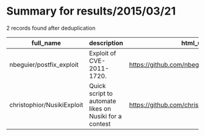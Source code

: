 
# Summary for results/2015/03/21
    
2 records found after deduplication

| full_name | description | html_url | matched_list | matched_count | pushed_at | size | stargazers_count | language | forks_count | vul_ids |
|----------------------------|--------------------------------------------------------|-----------------------------------------------|----------------|-----------------|---------------------------|--------|--------------------|------------|---------------|-------------------|
| nbeguier/postfix_exploit | Exploit of CVE-2011-1720. | https://github.com/nbeguier/postfix_exploit | ['exploit'] | 1 | 2015-03-21 09:25:34+00:00 | 120 | 0 | Shell | 0 | ['CVE-2011-1720'] |
| christophior/NusikiExploit | Quick script to automate likes on Nusiki for a contest | https://github.com/christophior/NusikiExploit | ['exploit'] | 1 | 2015-03-21 19:59:18+00:00 | 120 | 1 | JavaScript | 0 | [] |
